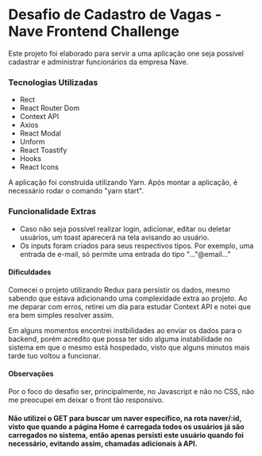 # Desafio de Cadastro de Vagas - Nave Frontend Challenge

Este projeto foi elaborado para servir a uma aplicação one seja possível cadastrar e administrar funcionários da empresa Nave.

### Tecnologias Utilizadas
* Rect
* React Router Dom
* Context API
* Axios
* React Modal
* Unform
* React Toastify
* Hooks
* React Icons

A aplicação foi construida utilizando Yarn. Após montar a aplicação, é necessário rodar o comando "yarn start".

### Funcionalidade Extras
* Caso não seja possível realizar login, adicionar, editar ou deletar usuários, um toast aparecerá na tela avisando ao usuário.
* Os inputs foram criados para seus respectivos tipos. Por exemplo, uma entrada de e-mail, só permite uma entrada do tipo "..."@email..."

#### Dificuldades
Comecei o projeto utilizando Redux para persistir os dados, mesmo sabendo que estava adicionando uma complexidade extra ao projeto. Ao me deparar com erros, retirei um dia para estudar Context API e notei que era bem simples resolver assim.

Em alguns momentos encontrei instbilidades ao enviar os dados para o backend, porém acredito que possa ter sido alguma instabilidade no sistema em que o mesmo está hospedado, visto que alguns minutos mais tarde tuo voltou a funcionar.

#### Observações
Por o foco do desafio ser, principalmente, no Javascript e não no CSS, não me preocupei em deixar o front tão responsivo.

#### Não utilizei o GET para buscar um naver específico, na rota naver/:id, visto que quando a página Home é carregada todos os usuários já são carregados no sistema, então apenas persisti este usuário quando foi necessário, evitando assim, chamadas adicionais à API. 
